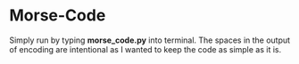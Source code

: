# Morse-Code
Simply run by typing **morse_code.py** into terminal. The spaces in the output of encoding are intentional as I wanted to keep the code as simple as it is.
